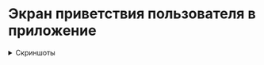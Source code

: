 # Экран приветствия пользователя в приложение

<details>
<summary>Скриншоты</summary>

<img src=".github/images/img_1.png" alt="Скриншот экрана приветствия пользователя в приложение">

</details>